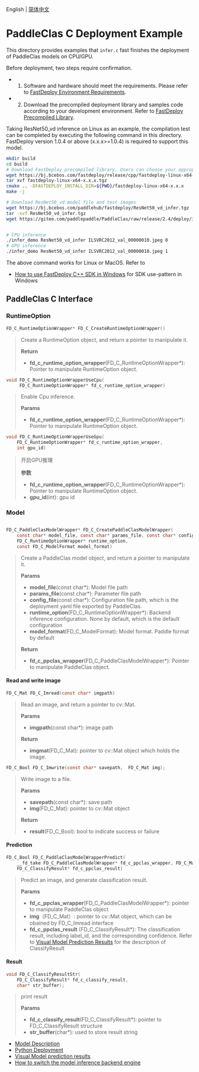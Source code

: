 English | [简体中文](README_CN.md)
# PaddleClas C Deployment Example

This directory provides examples that `infer.c` fast finishes the deployment of PaddleClas models on CPU/GPU.

Before deployment, two steps require confirmation.

- 1. Software and hardware should meet the requirements. Please refer to [FastDeploy Environment Requirements](../../../../../docs/en/build_and_install/download_prebuilt_libraries.md).  
- 2. Download the precompiled deployment library and samples code according to your development environment. Refer to [FastDeploy Precompiled Library](../../../../../docs/en/build_and_install/download_prebuilt_libraries.md).

Taking ResNet50_vd inference on Linux as an example, the compilation test can be completed by executing the following command in this directory. FastDeploy version 1.0.4 or above (x.x.x>=1.0.4)  is required to support this model.

```bash
mkdir build
cd build
# Download FastDeploy precompiled library. Users can choose your appropriate version in the`FastDeploy Precompiled Library` mentioned above
wget https://bj.bcebos.com/fastdeploy/release/cpp/fastdeploy-linux-x64-x.x.x.tgz
tar xvf fastdeploy-linux-x64-x.x.x.tgz
cmake .. -DFASTDEPLOY_INSTALL_DIR=${PWD}/fastdeploy-linux-x64-x.x.x
make -j

# Download ResNet50_vd model file and test images
wget https://bj.bcebos.com/paddlehub/fastdeploy/ResNet50_vd_infer.tgz
tar -xvf ResNet50_vd_infer.tgz
wget https://gitee.com/paddlepaddle/PaddleClas/raw/release/2.4/deploy/images/ImageNet/ILSVRC2012_val_00000010.jpeg


# CPU inference
./infer_demo ResNet50_vd_infer ILSVRC2012_val_00000010.jpeg 0
# GPU inference
./infer_demo ResNet50_vd_infer ILSVRC2012_val_00000010.jpeg 1
```

The above command works for Linux or MacOS. Refer to
- [How to use FastDeploy C++ SDK in Windows](../../../../../docs/cn/faq/use_sdk_on_windows.md) for SDK use-pattern in Windows

## PaddleClas C Interface

### RuntimeOption

```c
FD_C_RuntimeOptionWrapper* FD_C_CreateRuntimeOptionWrapper()
```

> Create a RuntimeOption object, and return a pointer to manipulate it.
>
> **Return**
>
> * **fd_c_runtime_option_wrapper**(FD_C_RuntimeOptionWrapper*): Pointer to manipulate RuntimeOption object.


```c
void FD_C_RuntimeOptionWrapperUseCpu(
     FD_C_RuntimeOptionWrapper* fd_c_runtime_option_wrapper)
```

> Enable Cpu inference.
>
> **Params**
>
> * **fd_c_runtime_option_wrapper**(FD_C_RuntimeOptionWrapper*): Pointer to manipulate RuntimeOption object.

```c
void FD_C_RuntimeOptionWrapperUseGpu(
    FD_C_RuntimeOptionWrapper* fd_c_runtime_option_wrapper,
    int gpu_id)
```
> 开启GPU推理
>
> **参数**
>
> * **fd_c_runtime_option_wrapper**(FD_C_RuntimeOptionWrapper*): Pointer to manipulate RuntimeOption object.
> * **gpu_id**(int): gpu id


### Model

```c

FD_C_PaddleClasModelWrapper* FD_C_CreatePaddleClasModelWrapper(
    const char* model_file, const char* params_file, const char* config_file,
    FD_C_RuntimeOptionWrapper* runtime_option,
    const FD_C_ModelFormat model_format)

```

> Create a PaddleClas model object, and return a pointer to manipulate it.
>
> **Params**
>
> * **model_file**(const char*): Model file path
> * **params_file**(const char*): Parameter file path
> * **config_file**(const char*): Configuration file path, which is the deployment yaml file exported by PaddleClas.
> * **runtime_option**(FD_C_RuntimeOptionWrapper*): Backend inference configuration. None by default, which is the default configuration
> * **model_format**(FD_C_ModelFormat): Model format. Paddle format by default
>
> **Return**
> * **fd_c_ppclas_wrapper**(FD_C_PaddleClasModelWrapper*): Pointer to manipulate PaddleClas object.


#### Read and write image

```c
FD_C_Mat FD_C_Imread(const char* imgpath)
```

> Read an image, and return a pointer to cv::Mat.
>
> **Params**
>
> * **imgpath**(const char*): image path
>
> **Return**
>
> * **imgmat**(FD_C_Mat): pointer to cv::Mat object which holds the image.


```c
FD_C_Bool FD_C_Imwrite(const char* savepath,  FD_C_Mat img);
```

> Write image to a file.
>
> **Params**
>
> * **savepath**(const char*): save path
> * **img**(FD_C_Mat): pointer to cv::Mat object
>
> **Return**
>
> * **result**(FD_C_Bool): bool to indicate success or failure


#### Prediction

```c
FD_C_Bool FD_C_PaddleClasModelWrapperPredict(
    __fd_take FD_C_PaddleClasModelWrapper* fd_c_ppclas_wrapper, FD_C_Mat img,
    FD_C_ClassifyResult* fd_c_ppclas_result)
```
>
> Predict an image, and generate classification result.
>
> **Params**
> * **fd_c_ppclas_wrapper**(FD_C_PaddleClasModelWrapper*): pointer to manipulate PaddleClas object
> * **img**（FD_C_Mat）: pointer to cv::Mat object, which can be obained by FD_C_Imread interface
> * **fd_c_ppclas_result** (FD_C_ClassifyResult*): The classification result, including label_id, and the corresponding confidence. Refer to [Visual Model Prediction Results](../../../../../docs/api/vision_results/) for the description of ClassifyResult


#### Result

```c
void FD_C_ClassifyResultStr(
    FD_C_ClassifyResult* fd_c_classify_result,
    char* str_buffer);
```
>
> print result
>
> **Params**
> * **fd_c_classify_result**(FD_C_ClassifyResult*): pointer to FD_C_ClassifyResult structure
> * **str_buffer**(char*): used to store result string


- [Model Description](../../)
- [Python Deployment](../python)
- [Visual Model prediction results](../../../../../docs/api/vision_results/)
- [How to switch the model inference backend engine](../../../../../docs/en/faq/how_to_change_backend.md)
